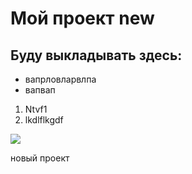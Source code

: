 # Мой проект new

##  Буду выкладывать здесь:

- вапрловларвлпа
- вапвап


1. Ntvf1
2. lkdlflkgdf

![](1.jpg)


новый проект

